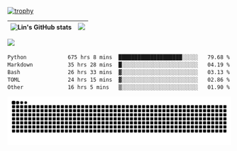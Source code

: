 [![trophy](https://github-profile-trophy.vercel.app/?username=ocss884&column=7)](https://github.com/ocss884)

| ![Lin's GitHub stats](https://github-readme-stats.vercel.app/api?username=ocss884&show_icons=true&hide_border=True&count_private=true) | ![](https://github-readme-streak-stats.herokuapp.com?user=ocss884&hide_border=true&date_format=M%20j%5B%2C%20Y%5D&ring=7EDDCF&fire=7EDDCF") |
| ------------------------------------------------------------ | ------------------------------------------------------------ |

![](https://komarev.com/ghpvc/?username=ocss884&color=brightgreen)

<!--START_SECTION:waka-->

```txt
Python             675 hrs 8 mins  ████████████████████░░░░░   79.68 %
Markdown           35 hrs 28 mins  █░░░░░░░░░░░░░░░░░░░░░░░░   04.19 %
Bash               26 hrs 33 mins  ▓░░░░░░░░░░░░░░░░░░░░░░░░   03.13 %
TOML               24 hrs 15 mins  ▓░░░░░░░░░░░░░░░░░░░░░░░░   02.86 %
Other              16 hrs 5 mins   ▒░░░░░░░░░░░░░░░░░░░░░░░░   01.90 %
```

<!--END_SECTION:waka-->

<p align="center">
   <img src="https://github.com/ocss884/ocss884/blob/output/github-snake.svg" alt="snake">
</p>
